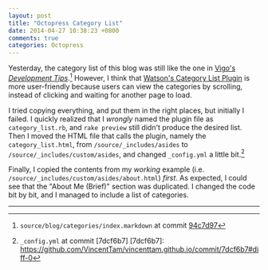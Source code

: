 ```yaml
---
layout: post
title: "Octopress Category List"
date: 2014-04-27 10:38:23 +0800
comments: true
categories: Octopress
---
```


Yesterday, the category list of this blog was still like the one in
[Vigo's *Development Tips*][old_cat_list].[^1]  However, I think that
[Watson's Category List Plugin][new_cat_list] is more user-friendly
because users can view the categories by scrolling, instead of
clicking and waiting for another page to load. 

I tried copying everything, and put them in the right places, but
initially I failed.  I quickly realized that I *wrongly* named the
plugin file as `category_list.rb`, and `rake preview` still didn't
produce the desired list.  Then I moved the HTML file that calls the
plugin, namely the `category_list.html`, from
`/source/_includes/asides` to `/source/_includes/custom/asides`, and
changed `_config.yml` a little bit.[^2]

Finally, I copied the contents from my *working* example (i.e.
`/source/_includes/custom/asides/about.html`) *first*.  As expected, I
could see that the "About Me (Brief)" section was duplicated.  I
changed the code bit by bit, and I managed to include a list of
categories.

---
[^1]:
    `source/blog/categories/index.markdown` at commit [94c7d97]

[^2]: `_config.yml` at commit [7dcf6b7]
[7dcf6b7]: https://github.com/VincentTam/vincenttam.github.io/commit/7dcf6b7#diff-0

[94c7d97]: https://raw.githubusercontent.com/VincentTam/vincenttam.github.io/94c7d97/source/blog/categories/index.markdown
[old_cat_list]: http://vigodome.com/blog/categories/
[new_cat_list]: http://www.dotnetguy.co.uk/post/2012/06/25/octopress-category-list-plugin/
